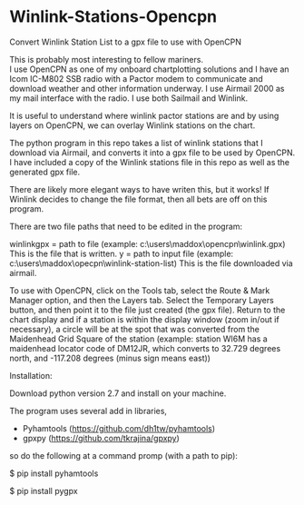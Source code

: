 # Winlink-Stations-Opencpn
Convert Winlink Station List to a gpx file to use with OpenCPN

This is probably most interesting to fellow mariners.  
I use OpenCPN as one of my onboard chartplotting solutions and I have an Icom IC-M802 SSB radio with
a Pactor modem to communicate and download weather and other information underway.  I use Airmail 2000
as my mail interface with the radio.  I use both Sailmail and Winlink.

It is useful to understand where winlink pactor stations are and by using layers on OpenCPN, we can overlay
Winlink stations on the chart.

The python program in this repo takes a list of winlink stations that I download via Airmail, and converts
it into a gpx file to be used by OpenCPN.  I have included a copy of the Winlink stations file in this repo 
as well as the generated gpx file.

There are likely more elegant ways to have writen this, but it works!  If Winlink decides to change the file format, 
then all bets are off on this program.

There are two file paths that need to be edited in the program:

winlinkgpx = path to file (example:  c:\users\maddox\opencpn\winlink.gpx)  This is the file that is written.
y = path to input file    (example:  c:\users\maddox\opecpn\winlink-station-list)  This is the file downloaded via airmail.

To use with OpenCPN, click on the Tools tab, select the Route & Mark Manager option, and then the Layers tab.  Select the 
Temporary Layers button, and then point it to the file just created (the gpx file).  Return to the chart display and if a 
station is within the display window (zoom in/out if necessary), a circle will be at the spot that was converted from the 
Maidenhead Grid Square of the station (example: station WI6M has a maidenhead locator code of DM12JR, which converts to 
32.729 degrees north, and -117.208 degrees (minus sign means east))

Installation:

Download python version 2.7 and install on your machine.

The program uses several add in libraries, 

- Pyhamtools (https://github.com/dh1tw/pyhamtools)
- gpxpy      (https://github.com/tkrajina/gpxpy)

so do the following at a command promp (with a path to pip):

  $ pip install pyhamtools
  
  $ pip install pygpx



